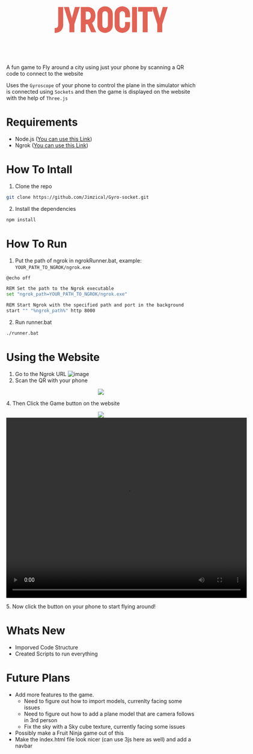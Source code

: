 
<div align="center">
<svg xmlns:dc="http://purl.org/dc/elements/1.1/" xmlns:cc="http://creativecommons.org/ns#" xmlns:rdf="http://www.w3.org/1999/02/22-rdf-syntax-ns#" xmlns:svg="http://www.w3.org/2000/svg" xmlns="http://www.w3.org/2000/svg" id="svg94557" viewBox="0 310 924 68" height="256px" width="512px" version="1.1">
      <g id="logo-group">
        <g id="logo-center" transform="translate(186.0828375000002 0)">
          <g id="slogan" style="font-style:normal;font-weight:normal;font-size:32px;line-height:1;font-family:BrandmarkSans26;font-variant-ligatures:none;text-align:center;text-anchor:middle" transform="translate(0 0)"></g>
          <g id="title" style="font-style:normal;font-weight:normal;font-size:72px;line-height:1;font-family:BrandmarkSans26;font-variant-ligatures:normal;text-align:center;text-anchor:middle" transform="translate(0 0)">
            <path id="path94566" style="font-style:normal;font-weight:normal;font-size:72px;line-height:1;font-family:BrandmarkSans26;font-variant-ligatures:normal;text-align:center;text-anchor:middle" d="M 416.55894,-14.76 V -50.4 h -9.864 v 35.64 c 0,4.536 -2.664,6.336 -5.472,6.336 -0.576,0 -1.08,-0.072 -1.584,-0.216 v 9.792 c 0.576,0.072 1.08,0.072 1.584,0.072 5.472,0 15.336,-3.6 15.336,-15.984 z" stroke-width="0" stroke-linejoin="miter" stroke-miterlimit="2" fill="#e26255" stroke="#e26255" transform="translate(0 344.11600000000004) translate(50 -21.855999999999987) scale(2.4499999999999997) translate(-399.63894 50.4)"></path>
            <path id="path94568" style="font-style:normal;font-weight:normal;font-size:72px;line-height:1;font-family:BrandmarkSans26;font-variant-ligatures:normal;text-align:center;text-anchor:middle" d="m 438.85531,-15.912 10.944,-34.488 h -9.792 l -6.048,22.32 -6.12,-22.32 h -9.792 l 10.944,34.488 V 0 h 9.864 z" stroke-width="0" stroke-linejoin="miter" stroke-miterlimit="2" fill="#e26255" stroke="#e26255" transform="translate(0 344.11600000000004) translate(95.10050649999995 -21.855999999999987) scale(2.4499999999999997) translate(-418.04731 50.4)"></path>
            <path id="path94570" style="font-style:normal;font-weight:normal;font-size:72px;line-height:1;font-family:BrandmarkSans26;font-variant-ligatures:normal;text-align:center;text-anchor:middle" d="M 465.41094,-15.984 472.46694,0 h 9.792 l -8.136,-18.504 c 4.176,-2.736 6.768,-7.704 6.768,-14.688 0,-11.232 -6.624,-17.208 -15.768,-17.208 h -13.392 V 0 h 9.792 v -15.984 z m -3.888,-9.36 v -15.768 h 4.104 c 1.872,0 5.904,1.224 5.904,7.92 0,6.696 -4.032,7.848 -5.904,7.848 z" stroke-width="0" stroke-linejoin="miter" stroke-miterlimit="2" fill="#e26255" stroke="#e26255" transform="translate(0 344.11600000000004) translate(177.62539999999987 -21.855999999999987) scale(2.4499999999999997) translate(-451.73094 50.4)"></path>
            <path id="path94572" style="font-style:normal;font-weight:normal;font-size:72px;line-height:1;font-family:BrandmarkSans26;font-variant-ligatures:normal;text-align:center;text-anchor:middle" d="m 500.09694,-51.624 c -5.544,0 -15.336,3.6 -15.336,15.984 v 20.88 c 0,12.384 9.792,15.984 15.336,15.984 5.544,0 15.336,-3.6 15.336,-15.984 v -20.88 c 0,-12.384 -9.792,-15.984 -15.336,-15.984 z m -5.544,36.864 v -20.88 c 0,-4.536 2.736,-6.336 5.544,-6.336 2.808,0 5.544,1.8 5.544,6.336 v 20.88 c 0,4.536 -2.736,6.336 -5.544,6.336 -2.808,0 -5.544,-1.8 -5.544,-6.336 z" stroke-width="0" stroke-linejoin="miter" stroke-miterlimit="2" fill="#e26255" stroke="#e26255" transform="translate(0 344.11600000000004) translate(258.5488999999999 -24.85479999999999) scale(2.4499999999999997) translate(-484.76094 51.624)"></path>
            <path id="path94574" style="font-style:normal;font-weight:normal;font-size:72px;line-height:1;font-family:BrandmarkSans26;font-variant-ligatures:normal;text-align:center;text-anchor:middle" d="m 539.95344,-35.64 v 5.904 h 9.792 v -5.904 c 0,-12.384 -9.792,-15.984 -15.336,-15.984 -5.544,0 -15.336,3.6 -15.336,15.984 v 20.88 c 0,12.384 9.792,15.984 15.336,15.984 5.544,0 15.336,-3.6 15.336,-15.984 v -5.688 h -9.792 v 5.688 c 0,4.536 -2.736,6.336 -5.544,6.336 -2.808,0 -5.544,-1.8 -5.544,-6.336 v -20.88 c 0,-4.536 2.736,-6.336 5.544,-6.336 2.808,0 5.544,1.8 5.544,6.336 z" stroke-width="0" stroke-linejoin="miter" stroke-miterlimit="2" fill="#e26255" stroke="#e26255" transform="translate(0 344.11600000000004) translate(342.6145249999998 -24.85479999999999) scale(2.4499999999999997) translate(-519.07344 51.624)"></path>
            <path id="path94576" style="font-style:normal;font-weight:normal;font-size:72px;line-height:1;font-family:BrandmarkSans26;font-variant-ligatures:normal;text-align:center;text-anchor:middle" d="M 553.82469,-50.4 V 0 h 9.792 v -50.4 z" stroke-width="0" stroke-linejoin="miter" stroke-miterlimit="2" fill="#e26255" stroke="#e26255" transform="translate(0 344.11600000000004) translate(427.75508749999983 -21.855999999999987) scale(2.4499999999999997) translate(-553.82469 50.4)"></path>
            <path id="path94578" style="font-style:normal;font-weight:normal;font-size:72px;line-height:1;font-family:BrandmarkSans26;font-variant-ligatures:normal;text-align:center;text-anchor:middle" d="m 584.85894,-41.112 h 9.288 V -50.4 h -28.368 v 9.288 h 9.288 V 0 h 9.792 z" stroke-width="0" stroke-linejoin="miter" stroke-miterlimit="2" fill="#e26255" stroke="#e26255" transform="translate(0 344.11600000000004) translate(457.0429999999998 -21.855999999999987) scale(2.4499999999999997) translate(-565.77894 50.4)"></path>
            <path id="path94580" style="font-style:normal;font-weight:normal;font-size:72px;line-height:1;font-family:BrandmarkSans26;font-variant-ligatures:normal;text-align:center;text-anchor:middle" d="m 613.93344,-15.912 10.944,-34.488 h -9.792 l -6.048,22.32 -6.12,-22.32 h -9.792 l 10.944,34.488 V 0 h 9.864 z" stroke-width="0" stroke-linejoin="miter" stroke-miterlimit="2" fill="#e26255" stroke="#e26255" transform="translate(0 344.11600000000004) translate(524.0419249999995 -21.855999999999987) scale(2.4499999999999997) translate(-593.12544 50.4)"></path>
          </g>
        </g>
      </g>
    </svg>
</div>

A fun game to Fly around a city using just your phone by scanning a QR code to connect to the website

Uses the `Gyroscope` of your phone to control the plane in the simulator which is connected using `Sockets` and then the game is displayed on the website with the help of `Three.js`

# Requirements
- Node.js ([You can use this Link](https://nodejs.org/en/download))
- Ngrok ([You can use this Link](https://ngrok.com/download))

# How To Intall
1. Clone the repo
``` bash
git clone https://github.com/Jimzical/Gyro-socket.git
```

2. Install the dependencies
``` bash
npm install
```


# How To Run

1. Put the path of ngrok in ngrokRunner.bat, example: `YOUR_PATH_TO_NGROK/ngrok.exe`
``` bash
@echo off

REM Set the path to the Ngrok executable
set "ngrok_path=YOUR_PATH_TO_NGROK/ngrok.exe"

REM Start Ngrok with the specified path and port in the background
start "" "%ngrok_path%" http 8000
```


2. Run runner.bat
``` bash
./runner.bat
```

# Using the Website

1. Go to the Ngrok URL
   ![image](https://github.com/Jimzical/Gyro-socket/assets/97384467/afefd875-b40f-4c45-b4d6-13a0a6a80590)
2. Scan the QR with your phone </br>
<p align="center">
  <img src="https://github.com/Jimzical/Gyro-socket/assets/97384467/6b6168d6-eca2-41df-bf1e-d438c36c1c11">
</p>
4. Then Click the Game button on the website
 <p align="center">
  <img src="https://github.com/Jimzical/Gyro-socket/assets/97384467/c0e9409a-6a67-4dda-bab5-42807147e51e">
  <video width="640" height="480" controls>
    <source src="example/gameplay.mp4" type="video/mp4">
    Your browser does not support the video tag.
  </video>
</p>
5. Now click the button on your phone to start flying around!


# Whats New

- Imporved Code Structure
- Created Scripts to run everything


# Future Plans
- Add more features to the game.
  - Need to figure out how to import models, currenlty facing some issues
  - Need to figure out how to add a plane model that are camera follows in 3rd person
  - Fix the sky with a Sky cube texture, currently facing some issues
- Possibly make a Fruit Ninja game out of this
- Make the index.html file look nicer (can use 3js here as well) and add a navbar
